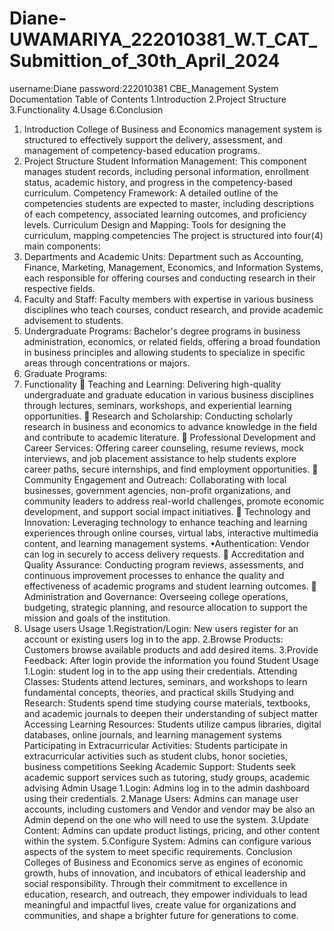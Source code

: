 # Diane-UWAMARIYA_222010381_W.T_CAT_Submittion_of_30th_April_2024
username:Diane
password:222010381
CBE_Management System Documentation
Table of Contents
  1.Introduction
2.Project Structure
3.Functionality
4.Usage
6.Conclusion
1. Introduction
College of Business and Economics management system is structured to effectively support the delivery, assessment, and management of competency-based education programs.
2. Project   Structure
Student Information Management: This component manages student records, including personal information, enrollment status, academic history, and progress in the competency-based curriculum.
Competency Framework: A detailed outline of the competencies students are expected to master, including descriptions of each competency, associated learning outcomes, and proficiency levels.
Curriculum Design and Mapping: Tools for designing the curriculum, mapping competencies
The project is structured into four(4) main components:
1.	Departments and Academic Units:
Department such as Accounting, Finance, Marketing, Management, Economics, and Information Systems, each responsible for offering courses and conducting research in their respective fields.
2. Faculty and Staff:
Faculty members with expertise in various business disciplines who teach courses, conduct research, and provide academic advisement to students.
3. Undergraduate Programs:
Bachelor's degree programs in business administration, economics, or related fields, offering a broad foundation in business principles and allowing students to specialize in specific areas through concentrations or majors.
4.  Graduate Programs:
 3. Functionality
	Teaching and Learning:
Delivering high-quality undergraduate and graduate education in various business disciplines through lectures, seminars, workshops, and experiential learning opportunities. 
	Research and Scholarship:
Conducting scholarly research in business and economics to advance knowledge in the field and contribute to academic literature. 
	Professional Development and Career Services:
Offering career counseling, resume reviews, mock interviews, and job placement assistance to help students explore career paths, secure internships, and find employment opportunities. 
	Community Engagement and Outreach:
Collaborating with local businesses, government agencies, non-profit organizations, and community leaders to address real-world challenges, promote economic development, and support social impact initiatives. 
	Technology and Innovation:
Leveraging technology to enhance teaching and learning experiences through online courses, virtual labs, interactive multimedia content, and learning management systems. •Authentication: Vendor can log in securely to access delivery requests.
	Accreditation and Quality Assurance:
Conducting program reviews, assessments, and continuous improvement processes to enhance the quality and effectiveness of academic programs and student learning outcomes.
	Administration and Governance:
Overseeing college operations, budgeting, strategic planning, and resource allocation to support the mission and goals of the institution.
4. Usage
users Usage
1.Registration/Login: New users register for an account or existing users log in to the app.
2.Browse Products: Customers browse available products and add desired items.
3.Provide Feedback: After login provide the information you found
Student Usage
1.Login: student log in to the app using their credentials.
Attending Classes: Students attend lectures, seminars, and workshops to learn fundamental concepts, theories, and practical skills 
Studying and Research: Students spend time studying course materials, textbooks, and academic journals to deepen their understanding of subject matter 
Accessing Learning Resources: Students utilize campus libraries, digital databases, online journals, and learning management systems
Participating in Extracurricular Activities: Students participate in extracurricular activities such as student clubs, honor societies, business competitions
Seeking Academic Support: Students seek academic support services such as tutoring, study groups, academic advising 
Admin Usage
1.Login: Admins log in to the admin dashboard using their credentials.
2.Manage Users: Admins can manage user accounts, including customers and Vendor and vendor may be also an Admin depend on the one who will need to use the system.
3.Update Content: Admins can update product listings, pricing, and other content within the system.
5.Configure System: Admins can configure various aspects of the system to meet specific requirements. Conclusion
Colleges of Business and Economics serve as engines of economic growth, hubs of innovation, and incubators of ethical leadership and social responsibility. Through their commitment to excellence in education, research, and outreach, they empower individuals to lead meaningful and impactful lives, create value for organizations and communities, and shape a brighter future for generations to come.
